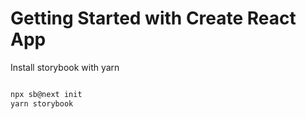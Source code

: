 # Getting Started with Create React App

Install storybook with yarn

```bash

npx sb@next init
yarn storybook

```